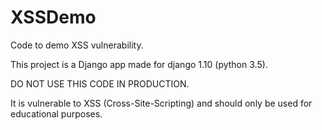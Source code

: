 # XSSDemo
Code to demo XSS vulnerability.

This project is a Django app made for django 1.10 (python 3.5).

DO NOT USE THIS CODE IN PRODUCTION.

It is vulnerable to XSS (Cross-Site-Scripting) and should only be used for educational purposes.
